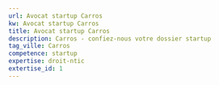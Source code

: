 ```yaml
---
url: Avocat startup Carros
kw: Avocat startup Carros
title: Avocat startup Carros
description: Carros - confiez-nous votre dossier startup
tag_ville: Carros
competence: startup
expertise: droit-ntic
extertise_id: 1
---
```

